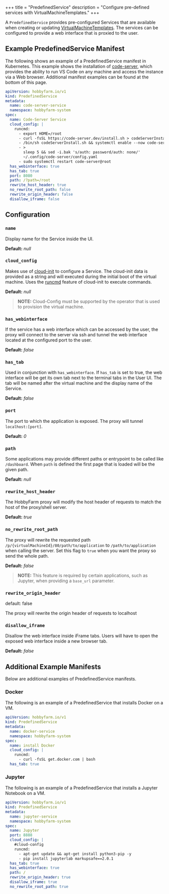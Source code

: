 +++
title = "PredefinedService"
description = "Configure pre-defined services with VirtualMachineTemplates."
+++

A `PredefinedService` provides pre-configured Services that are available when creating or updating [VirtualMachineTemplates](/docs/architecture/resources/virtualmachinetemplate). The services can be configured to provide a web interface that is proxied to the user.

## Example PredefinedService Manifest
The following shows an example of a PredefinedService manifest in Kubernetes. This example shows the installation of [code-server](https://github.com/coder/code-server), which provides the ability to run VS Code on any machine and access the instance via a Web browser. Additional manifest examples can be found at the bottom of this page.
```yaml
apiVersion: hobbyfarm.io/v1
kind: PredefinedService
metadata:
  name: code-server-service
  namespace: hobbyfarm-system
spec:
  name: Code-Server Service
  cloud_config: |
    runcmd:
      - export HOME=/root
      - curl -fsSL https://code-server.dev/install.sh > codeServerInstall.sh
      - /bin/sh codeServerInstall.sh && systemctl enable --now code-server@root
      - >
        sleep 5 && sed -i.bak 's/auth: password/auth: none/'
        ~/.config/code-server/config.yaml
      - sudo systemctl restart code-server@root
  has_webinterface: true
  has_tab: true
  port: 8080
  path: /?path=/root
  rewrite_host_header: true
  no_rewrite_root_path: false
  rewrite_origin_header: false
  disallow_iframe: false
```

## Configuration

### `name`
Display name for the Service inside the UI.

**Default:** _null_

### `cloud_config`
Makes use of [cloud-init](https://cloudinit.readthedocs.io/en/latest/) to configure a Service. The cloud-init data is provided as a string and will executed during the initial boot of the virtual machine. Uses the [runcmd](https://cloudinit.readthedocs.io/en/latest/reference/modules.html#runcmd) feature of cloud-init to execute commands.

**Default:** _null_

> **NOTE:** Cloud-Config must be supported by the operator that is used to provision the virtual machine.

### `has_webinterface`
If the service has a web interface which can be accessed by the user, the proxy will connect to the server via ssh and tunnel the web interface located at the configured port to the user.

**Default:** _false_

### `has_tab`
Used in conjunction with `has_webinterface`. If `has_tab` is set to true, the web interface will be get its own tab next to the terminal tabs in the User UI. The tab will be named after the virtual machine and the display name of the Service.

**Default:** _false_

### `port`
The port to which the application is exposed. The proxy will tunnel `localhost:[port]`.

**Default:** _0_

### `path`
Some applications may provide different paths or entrypoint to be called like `/dashboard`. When `path` is defined the first page that is loaded will be the given path.

**Default:** _null_

### `rewrite_host_header`
The HobbyFarm proxy will modify the host header of requests to match the host of the proxy/shell server.

**Default:** _true_

### `no_rewrite_root_path`
The proxy will rewrite the requested path `/p/{virtualMachineId}/80/path/to/application` to `/path/to/application` when calling the server. Set this flag to `true` when you want the proxy so send the whole path.

**Default:** _false_

> **NOTE:** This feature is required by certain applications, such as Jupyter, when providing a `base_url` parameter.

### `rewrite_origin_header`
default: false

The proxy will rewrite the origin header of requests to localhost


### `disallow_iframe`
Disallow the web interface inside iFrame tabs. Users will have to open the exposed web interface inside a new browser tab.

**Default:** _false_

## Additional Example Manifests
Below are additional examples of PredefinedService manifests.
### Docker
The following is an example of a PredefinedService that installs Docker on a VM.
```yaml
apiVersion: hobbyfarm.io/v1
kind: PredefinedService
metadata:
  name: docker-service
  namespace: hobbyfarm-system
spec:
  name: install Docker
  cloud_config: |
    runcmd:
      - curl -fsSL get.docker.com | bash
  has_tab: true
```

### Jupyter
The following is an example of a PredefinedService that installs a Jupyter Notebook on a VM.
```yaml
apiVersion: hobbyfarm.io/v1
kind: PredefinedService
metadata:
  name: jupyter-service
  namespace: hobbyfarm-system
spec:
  name: Jupyter
  port: 8888
  cloud_config: |
    #cloud-config
    runcmd:
      - apt-get update && apt-get install python3-pip -y
      - pip install jupyterlab markupsafe==2.0.1
  has_tab: true
  has_webinterface: true
  path: /
  rewrite_origin_header: true
  disallow_iframe: true
  no_rewrite_root_path: true
```